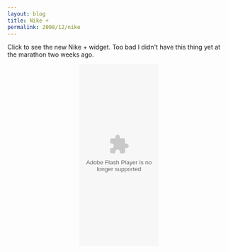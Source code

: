 ```yaml
---
layout: blog
title: Nike +
permalink: 2008/12/nike
---
```


<p>Click to see the new Nike + widget. Too bad I didn't have this thing yet at the marathon two weeks ago.</p>
<div align="center">
<object classid="clsid:d27cdb6e-ae6d-11cf-96b8-444553540000" codebase="http://download.macromedia.com/pub/shockwave/cabs/flash/swflash.cab#version=9,0,0,0" width="180" height="410" id="facebook_widget" align="middle"><param name="allowScriptAccess" value="sameDomain" /><param name="allowFullScreen" value="false" /><param name="movie" value="http://nikeplus.nike.com/nikeplus/v1/swf/avatar/facebook_v3.swf?screenname=noonchild&region=us&country=us&language=en&baseURL=http://nikeplus.nike.com" /><param name="menu" value="false" /><param name="quality" value="high" /><param name="scale" value="noscale" /><param name="salign" value="lt" /><param name="bgcolor" value="#ffffff" /><embed src="http://nikeplus.nike.com/nikeplus/v1/swf/avatar/facebook_v3.swf?screenname=noonchild&region=us&country=us&language=en&baseURL=http://nikeplus.nike.com" menu="false" quality="high" scale="noscale" salign="lt" bgcolor="#ffffff" width="180" height="410" name="facebook_widget" align="middle" allowScriptAccess="sameDomain" allowFullScreen="false" type="application/x-shockwave-flash" pluginspage="http://www.macromedia.com/go/getflashplayer" /></embed></object></div>
